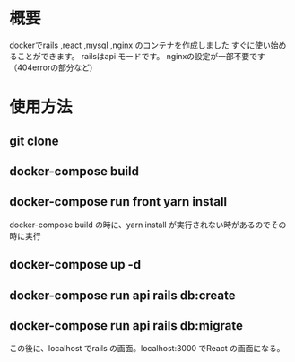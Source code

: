 # 概要
dockerでrails ,react ,mysql ,nginx のコンテナを作成しました
すぐに使い始めることができます。
railsはapi モードです。
nginxの設定が一部不要です（404errorの部分など)

# 使用方法

## git clone 

## docker-compose build

## docker-compose run front yarn install
docker-compose build の時に、yarn install が実行されない時があるのでその時に実行

## docker-compose up -d

## docker-compose run api rails db:create

## docker-compose run api rails db:migrate



この後に、localhost でrails の画面。localhost:3000 でReact の画面になる。
